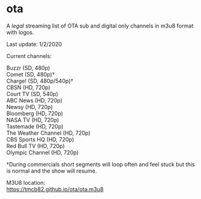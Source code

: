 # ota
A *legal* streaming list of OTA sub and digital only channels in m3u8 format with logos.

Last update: 1/2/2020

Current channels:

Buzzr (SD, 480p)<br>
Comet (SD, 480p)†<br>
Charge! (SD, 480p/540p)†<br>
CBSN (HD, 720p)<br>
Court TV (SD, 540p)<br>
ABC News (HD, 720p)<br>
Newsy (HD, 720p)<br>
Bloomberg (HD, 720p)<br>
NASA TV (HD, 720p)<br>
Tastemade (HD, 720p)<br>
The Weather Channel (HD, 720p)<br>
CBS Sports HQ (HD, 720p)<br>
Red Bull TV (HD, 720p)<br>
Olympic Channel (HD, 720p)<br>

†During commercials short segments will loop often and feel stuck but this is normal and the show will resume.


M3U8 location:<br>
https://tmcb82.github.io/ota/ota.m3u8

